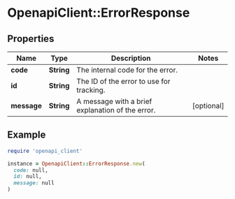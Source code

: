 # OpenapiClient::ErrorResponse

## Properties

| Name | Type | Description | Notes |
| ---- | ---- | ----------- | ----- |
| **code** | **String** | The internal code for the error. |  |
| **id** | **String** | The ID of the error to use for tracking. |  |
| **message** | **String** | A message with a brief explanation of the error. | [optional] |

## Example

```ruby
require 'openapi_client'

instance = OpenapiClient::ErrorResponse.new(
  code: null,
  id: null,
  message: null
)
```

